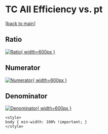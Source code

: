 # TC All Efficiency vs. pt

[[back to main](./)]



## Ratio

[![Ratio](../mtv/var/TC_0_eff_stack_pt.png){ width=600px }](../mtv/var/TC_0_eff_stack_pt.pdf)

## Numerator

[![Numerator](../mtv/num/TC_0_eff_stack_pt_num.png){ width=600px }](../mtv/num/TC_0_eff_stack_pt_num.pdf)

## Denominator

[![Denominator](../mtv/den/TC_0_eff_stack_pt_den.png){ width=600px }](../mtv/den/TC_0_eff_stack_pt_den.pdf)


``` {=html}
<style>
body { min-width: 100% !important; }
</style>
```
